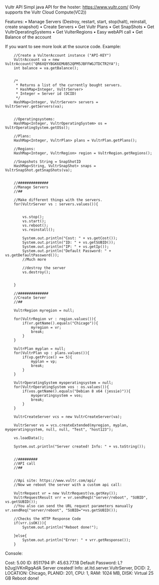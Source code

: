 Vultr API
Simpl java API for the hoster: https://www.vultr.com/
(Only supports the Vultr Cloud Compute(VC2))

Features:
•	Manage Servers (Destroy, restart, start, stop(halt), reinstall, create snapshot)
•	Create Servers
•	Get Vultr Plans
•	Get SnapShots
•	Get VultrOperatingSystems
•	Get VulterRegions
•	Easy webAPI call 
•	Get Balance of the account

If you want to see more look at the source code.
Example: 

		
		//Create a VulterAccount instance ("API-KEY")
		VultrAccount va = new VultrAccount("QR6XQYYBGK6EMUB52QPM5JBFFWGJTDCTR2YA");
		int balance = va.getBalance();
		

		/*
		 * Returns a list of the currently bought servers. 
		 * HashMap<Integer, VultrServer> 
		 * Integer = Server id (DCID)
		 */
		HashMap<Integer, VultrServer> servers = VultrServer.getServers(va);
		
		
		//Operatingsystems:
		HashMap<Integer, VultrOperatingSystem> os = VultrOperatingSystem.getOSs();
		
		//Plans:
		HashMap<Integer, VultrPlan> plans = VultrPlan.getPlans();
		
		//Regions:
		HashMap<Integer, VultrRegion> region = VultrRegion.getRegions();
		
		//Snapshots String = SnapShotID
		HashMap<String, VultrSnapShot> snaps = VultrSnapShot.getSnapShots(va);
		
		
		//##############
		//Manage Servers
		//##
		
		//Make different things with the servers.
		for(VultrServer vs : servers.values()){
			
			
			vs.stop();
			vs.start();
			vs.reboot();
			vs.reinstall();
			
			System.out.println("Cost: " + vs.getCost());
			System.out.println("ID: " + vs.getSUBID());
			System.out.println("IP: " + vs.getIp());
			System.out.println("Default Password: " + vs.getDefaultPassword());
			//Much more
			
			//destroy the server
			vs.destroy();
			
			
		}
		
		//##############
		//Create Server
		//##
		
		VultrRegion myregion = null;
		
		for(VultrRegion vr : region.values()){
			if(vr.getName().equals("Chicago")){
				myregion = vr;
				break;
			}
		}
		
		VultrPlan myplan = null;
		for(VultrPlan vp : plans.values()){
			if(vp.getPrice() == 5){
				myplan = vp;
				break;
			}
		}
		
		VultrOperatingSystem myoperatingsystem = null;
		for(VultrOperatingSystem vos : os.values()){
			if(vos.getName().equals("Debian 8 x64 (jessie)")){
				myoperatingsystem = vos;
				break;
			}
		}
		
		VultrCreateServer vcs = new VultrCreateServer(va);
		
		VultrServer vs = vcs.createExtended(myregion, myplan, myoperatingsystem, null, null, "Test", "host123");
		
		vs.loadData();
		
		System.out.println("Server created! Info: " + vs.toString());
		
		
		//#########
		//API call
		//##
		
		
		//Api site: https://www.vultr.com/api/
		//Now we reboot the server with a custom api call:
		
		VultrRequest vr = new VultrRequest(va.getKey());
		VultrRequestResult vrr = vr.sendReqS("server/reboot", "SUBID", vs.getSUBID());
		//You also can send the URL request parameters manually vr.sendReq("server/reboot", "SUBID="+vs.getSUBID());
		
		//Checks the HTTP Response Code
		if(vrr.isOK()){
			System.out.println("Reboot done!");
			
		}else{
			System.out.println("Error: " + vrr.getResponse());
		}
    
    
Console:

Cost: 5.00
ID: 8511794
IP: 45.63.77.18
Default Password: L?b2ug)VKnRgqAdA
Server created! Info: at.ltd.server.VultrServer, DCID: 2, LOCATION: Chicago, PLANID: 201, CPU: 1, RAM: 1024 MB, DISK: Virtual 25 GB
Reboot done!
		

